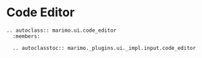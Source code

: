 # Code Editor

<!-- <iframe class="demo" src="https://components.marimo.io/?component=code_editor" frameborder="no"></iframe> -->

```{eval-rst}
.. autoclass:: marimo.ui.code_editor
  :members:

  .. autoclasstoc:: marimo._plugins.ui._impl.input.code_editor
```
